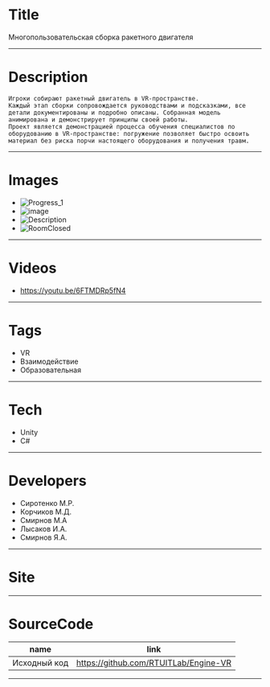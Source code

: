 # Title

Многопользовательская сборка ракетного двигателя

---

# Description

```
Игроки собирают ракетный двигатель в VR-пространстве.
Каждый этап сборки сопровождается руководствами и подсказками, все детали документированы и подробно описаны. Собранная модель анимирована и демонстрирует принципы своей работы.
Проект является демонстрацией процесса обучения специалистов по оборудованию в VR-пространстве: погружение позволяет быстро освоить материал без риска порчи настоящего оборудования и получения травм.

```

---

# Images

- ![Progress_1](https://user-images.githubusercontent.com/46666053/141155619-bb28a0e8-fd3b-4359-97e5-36f3d1cf71c3.png)
- ![image](https://user-images.githubusercontent.com/46666053/141160470-a31d20dd-86bd-4be8-9308-a631227b5ba0.png)
- ![Description](https://user-images.githubusercontent.com/46666053/141155697-f247130d-e9a9-4f7d-812c-7a328e3022af.png)
- ![RoomClosed](https://user-images.githubusercontent.com/46666053/141155722-2e5c8eab-dfef-42f7-ae67-daf43e1756d6.png)

---

# Videos

- https://youtu.be/6FTMDRp5fN4

---

# Tags

- VR
- Взаимодействие
- Образовательная

---

# Tech

- Unity
- C#

---

# Developers

- Сиротенко М.Р.
- Корчиков М.Д.
- Смирнов М.А
- Лысаков И.А.
- Смирнов Я.А.

---

# Site

---

# SourceCode

| name         | link                                  |
| ------------ | ------------------------------------- |
| Исходный код | https://github.com/RTUITLab/Engine-VR |

---
